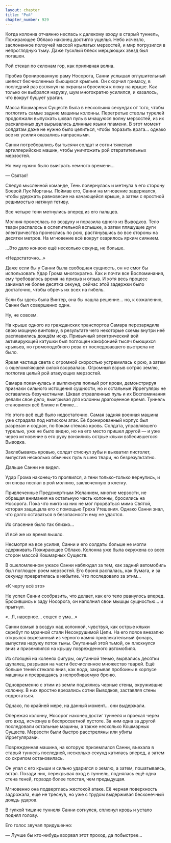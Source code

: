 ```yaml
---
layout: chapter
title: "Рой"
chapter_number: 929
---
```


Когда колонна отчаянно неслась к далекому входу в старый туннель, Пожирающее Облако наконец достигло ущелья. Небо исчезло, заслоненное ползучей массой крылатых мерзостей, и мир погрузился в непроглядную тьму. Даже тусклый блеск мерцающих звезд был погашен.

Рой стекал по склонам гор, как приливная волна.

Пробив бронированную раму Носорога, Санни услышал оглушительный шелест бесчисленных бьющихся крыльев. Он скорчил гримасу, в последний раз взглянул на экраны и бросился к люку на крыше. Как только он выбрался наружу, шум многократно усилился, и казалось, что вокруг бушует ураган.

Масса Кошмарных Существ была в нескольких секундах от того, чтобы поглотить самые задние машины колонны. Перегретые стволы турелей продолжали выпускать шквал пуль в мчащуюся волну мерзостей, из их раскаленных дул вырывались длинные языки пламени. В этот момент солдатам даже не нужно было целиться, чтобы поразить врага... однако все их усилия оказались напрасными.

Санни потребовались бы тысячи солдат и сотни тяжелых артиллерийских машин, чтобы уничтожить рой отвратительных мерзостей.

Но ему нужно было выиграть немного времени...

— Святая!

Следуя мысленной команде, Тень повернулась и метнула в его сторону Боевой Лук Морганы. Поймав его, Санни на мгновение задержался, чтобы удержать равновесие на качающейся крыше, а затем с яростной решимостью натянул тетиву.

Все четыре тени метнулись вперед из его пальцев.

Молния пронеслась по воздуху и поразила одного из Выводков. Тело твари распалось в ослепительной вспышке, а затем пляшущие дуги электричества пронеслись по рою, растянувшись во все стороны на десятки метров. На мгновение всё вокруг озарилось ярким сиянием.

...Это дало конвою ещё несколько секунд, не больше.

«Недостаточно...»

Даже если бы у Санни была свободная сущность, он не смог бы использовать Удар Грома многократно. Как и почти все Воспоминания, ему требовалось время на призыв и отзыв. И хотя весь процесс занимал не более десятка секунд, сейчас этой задержки было достаточно, чтобы обречь их всех на гибель.

Если бы здесь была Винтер, она бы нашла решение... но, к сожалению, Санни был совершенно один.

Ну, не совсем.

На крыше одного из гражданских транспортов Самара перезарядила свою мощную винтовку, в результате чего некоторые схемы внутри неё расплавились дождём искр. Привычный электрический вой активирующей катушки был поглощен какофонией тысяч бьющихся крыльев, но громоподобного рева от последовавшего выстрела не было.

Яркая частица света с огромной скоростью устремилась к рою, а затем с ошеломляющей силой взорвалась. Огромный взрыв сотряс землю, поглотив целый рой атакующих мерзостей.

Самара покачнулась и выплюнула полный рот крови, демонстрируя признаки сильного истощения сущности, но и остальные Иррегуляры не оставались безучастными. Шквал отравленных пуль и их Воспоминания делали свое дело, выигрывая для колонны драгоценное время. Туннель становился всё ближе и ближе...

Но этого всё ещё было недостаточно. Самая задняя военная машина уже страдала под натиском атак. Её бронированный корпус был разрезан и содран, по бокам стекала кровь. Солдата, управлявшего турелью, уже не было видно, но на его место пришел другой — и уже через мгновение в его руку вонзились острые клыки взбесившегося Выводка.

Захлебываясь кровью, солдат стиснул зубы и выхватил пистолет, выпустив несколько обычных пуль в шею твари, но безрезультатно.

Дальше Санни не видел.

Удар Грома наконец-то проявился, а тени только-только вернулись, и он снова послал в рой молнию, заключенную в клетку.

Привлеченные Предсмертным Желанием, многие мерзости, не обращая внимания на остальную часть колонны, бросились на Носорога. Пока что никто из них не мог прорваться мимо Святой, которая защищала его с помощью Греха Утешения. Однако Санни знал, что долго оставаться в безопасности ему не удастся.

Их спасение было так близко...

И всё же их время вышло.

Несмотря на все усилия, Санни и его солдаты больше не могли сдерживать Пожирающее Облако. Колонна уже была окружена со всех сторон массой Кошмарных Существ.

В ошеломленном ужасе Санни наблюдал за тем, как задний автомобиль был поглощен роем мерзостей. Его броня распалась, как бумага, и за секунду превратилась в небытие. Что последовало за этим...

«К черту всё это»

Не успел Санни сообразить, что делает, как его тело рванулось вперед. Бросившись к заду Носорога, он наполнил свои мышцы сущностью... и прыгнул.

«...Я, наверное... сошел с ума...»

Санни взмыл в воздух над колонной, чувствуя, как острые клыки скребут по мрачной стали Несокрушимой Цепи. На его поясе внезапно открылся вырезанный из черного камня привлекательный фонарь, выпустив наружу поток тьмы. Окутанный этой тьмой, он плюхнулся вниз и приземлился на крышу поврежденного автомобиля.

Из стоящей на коленях фигуры, окутанной тенью, вырвались десятки щупалец, разрывая на части бесчисленное множество тварей. Ещё больше теней стекало вниз, как вода, закрывая пробоины в корпусе машины и превращаясь в непробиваемую броню.

Одновременно с этим из земли поднялись черные стены, окружившие колонну. В них яростно врезались сотни Выводков, заставляя стены содрогаться.

Однако, по крайней мере, на данный момент... они выдержали.

Опережая колонну, Носорог наконец достиг туннеля и проехал через его вход, исчезнув в беспросветной пустоте. За ним одна за другой последовали остальные машины, а также несколько Кошмарных Существ. Мерзости были быстро расстреляны или убиты Иррегулярами.

Поврежденная машина, на которую приземлился Санни, въехала в старый туннель последней, несколько секунд катилась вперед, а затем со скрипом остановилась.

Он упал с его крыши и сильно ударился о землю, а затем, пошатываясь, встал. Позади них, перекрывая вход в туннель, поднялась ещё одна стена теней, гораздо более толстая, чем предыдущая.

Мгновенно она подверглась жестокой атаке. Её черная поверхность задрожала, ещё не треснув, но уже с трудом выдерживая бесконечный дождь ударов.

В гулкой тишине туннеля Санни согнулся, сплюнул кровь и устало поднял голову.

Его голос звучал придушенно:

— Лучше бы кто-нибудь взорвал этот проход, да побыстрее...